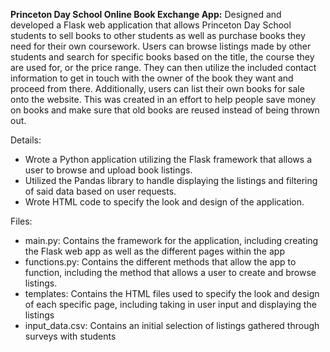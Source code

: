 **Princeton Day School Online Book Exchange App:** Designed and developed a Flask web application that allows Princeton Day School students to sell books to other students as well as purchase books they need for their own coursework. Users can browse listings made by other students and search for specific books based on the title, the course they are used for, or the price range. They can then utilize the included contact information to get in touch with the owner of the book they want and proceed from there. Additionally, users can list their own books for sale onto the website. This was created in an effort to help people save money on books and make sure that old books are reused instead of being thrown out.

Details:
- Wrote a Python application utilizing the Flask framework that allows a user to browse and upload book listings.
- Utilized the Pandas library to handle displaying the listings and filtering of said data based on user requests.
- Wrote HTML code to specify the look and design of the application.

Files:
- main.py: Contains the framework for the application, including creating the Flask web app as well as the different pages within the app
- functions.py: Contains the different methods that allow the app to function, including the method that allows a user to create and browse listings.
- templates: Contains the HTML files used to specify the look and design of each specific page, including taking in user input and displaying the listings
- input_data.csv: Contains an initial selection of listings gathered through surveys with students

